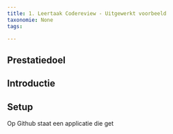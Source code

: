 ```yaml
---
title: 1. Leertaak Codereview - Uitgewerkt voorbeeld
taxonomie: None
tags:

---
```

## Prestatiedoel


## Introductie


## Setup
Op Github staat een applicatie die get